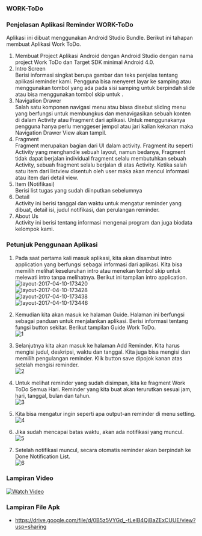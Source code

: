 ### WORK-ToDo ###
### Penjelasan Aplikasi Reminder WORK-ToDo ###

Aplikasi ini dibuat menggunakan Android Studio Bundle. Berikut ini tahapan membuat Aplikasi Work ToDo.<br>
1.	Membuat Project Aplikasi Android dengan Android Studio dengan nama project Work ToDo dan Target SDK minimal Android 4.0.<br>
2.	Intro Screen<br>
Berisi informasi singkat berupa gambar dan teks penjelas tentang aplikasi reminder kami. Pengguna bisa menyeret layar ke samping atau menggunakan tombol yang ada pada sisi samping untuk berpindah slide atau bisa menggunakan tombol skip untuk .<br>
3.	Navigation Drawer<br>
Salah satu komponen navigasi menu atau biasa disebut sliding menu yang berfungsi untuk membungkus dan menavigasikan sebuah konten di dalam Activity atau Fragment dari aplikasi. Untuk menggunakanya pengguna hanya perlu menggeser jempol atau jari kalian kekanan maka Navigation Drawer View akan tampil.<br>
4.	Fragment<br>
Fragment merupakan bagian dari UI dalam activity. Fragment itu seperti Activity yang menghandle sebuah layout, namun bedanya, Fragment tidak dapat berjalan individual fragment selalu membutuhkan sebuah Activity, sebuah fragment selalu berjalan di atas Activity. Ketika salah satu item dari listview disentuh oleh user maka akan mencul informasi atau item dari detail view. <br>
5.	Item (Notifikasi)<br>
Berisi list tugas yang sudah diinputkan sebelumnya<br>
6.	Detail<br>
Activity ini berisi tanggal dan waktu untuk mengatur reminder yang dibuat, detail isi, judul notifikasi, dan  perulangan reminder.<br>
7.	About Us<br>
Activity ini berisi tentang informasi mengenai program dan juga biodata kelompok kami.<br>

### Petunjuk Penggunaan Aplikasi ###
1. Pada saat pertama kali masuk aplikasi, kita akan disambut intro application yang berfungsi sebagai informasi dari aplikasi. Kita bisa memilih melihat keseluruhan intro atau menekan tombol skip untuk melewati intro tanpa melihatnya. Berikut ini tampilan intro application.<br>
![layout-2017-04-10-173420](https://cloud.githubusercontent.com/assets/22855247/26518989/b71b86dc-42e4-11e7-94be-4e17e9daa154.png)<br>
![layout-2017-04-10-173428](https://cloud.githubusercontent.com/assets/22855247/26518991/b735916c-42e4-11e7-9b42-f7ed29235962.png)<br>
![layout-2017-04-10-173438](https://cloud.githubusercontent.com/assets/22855247/26518992/b738dfde-42e4-11e7-9218-9b23a9b0d223.png)<br>
![layout-2017-04-10-173446](https://cloud.githubusercontent.com/assets/22855247/26518993/b73aed6a-42e4-11e7-9ae2-d16333551f41.png)<br>

2. Kemudian kita akan masuk ke halaman Guide. Halaman ini berfungsi sebagai panduan untuk menjalankan aplikasi. Berisi informasi tentang fungsi button sekitar. Berikut tampilan Guide Work ToDo.<br>
![1](https://cloud.githubusercontent.com/assets/22855247/26519237/118875a0-42e8-11e7-8d4b-6171d8947d93.jpg)<br>

3. Selanjutnya kita akan masuk ke halaman Add Reminder. Kita harus mengisi judul, deskripsi, waktu dan tanggal. Kita juga bisa mengisi dan memilih pengulangan reminder. Klik button save dipojok kanan atas setelah mengisi reminder. <br>
![2](https://cloud.githubusercontent.com/assets/22855247/26519245/3c52842e-42e8-11e7-91ce-838ef911a37f.jpg)<br>

4. Untuk melihat reminder yang sudah disimpan, kita ke fragment Work ToDo Semua Hari. Reminder yang kita buat akan terurutkan sesuai jam, hari, tanggal, bulan dan tahun.<br>
![3](https://cloud.githubusercontent.com/assets/22855247/26519270/9af0ab28-42e8-11e7-93c8-44782efe6240.jpg)<br>

5. Kita bisa mengatur ingin seperti apa output-an reminder di menu setting. <br>
![4](https://cloud.githubusercontent.com/assets/22855247/26519287/e62971ec-42e8-11e7-8578-a299750e1b20.jpg)<br>

6. Jika sudah mencapai batas waktu, akan ada notifikasi yang muncul.<br>
![5](https://cloud.githubusercontent.com/assets/22855247/26519294/04cec07a-42e9-11e7-9737-49655f7e0964.jpg)<br>

7. Setelah notifikasi muncul, secara otomatis reminder akan berpindah ke Done Notification List.<br>
![6](https://cloud.githubusercontent.com/assets/22855247/26519295/04d0cb72-42e9-11e7-8629-2dd2d97766ac.jpg)<br>

### Lampiran Video ###
[![Watch Video](https://img.youtube.com/vi/KgrvnVzXsCs/0.jpg)](https://www.youtube.com/watch?v=KgrvnVzXsCs)

### Lampiran File Apk ###
* https://drive.google.com/file/d/0B5z5VYGd_-tLelB4QjBaZExCUUE/view?usp=sharing
